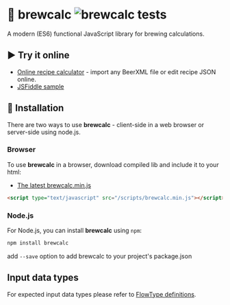 # 🍺 brewcalc ![brewcalc tests](https://github.com/brewcomputer/brewcalc/workflows/brewcalc%20tests/badge.svg)
A modern (ES6) functional JavaScript library for brewing calculations.

▶️ Try it online
--------------------
 * [Online recipe calculator](https://brewcomputer.github.io/brewcalc/) - import any BeerXML file or edit recipe JSON online.
 * [JSFiddle sample](https://jsfiddle.net/krutilin/nn7sdekg/)

🚀 Installation
------------
There are two ways to use **brewcalc** - client-side in a web browser or server-side using node.js.

### Browser
To use **brewcalc** in a browser, download compiled lib and include it to your html:

 * [The latest brewcalc.min.js](https://raw.githubusercontent.com/brewcomputer/brewcalc/master/web/brewcalc.min.js)
 
```html
<script type="text/javascript" src="/scripts/brewcalc.min.js"></script>
```

### Node.js
For Node.js, you can install **brewcalc** using `npm`:

```bash
npm install brewcalc
```
add `--save` option to add brewcalc to your project's package.json

## Input data types
For expected input data types please refer to [FlowType definitions](https://github.com/brewcomputer/brewcalc/tree/master/src/types).
